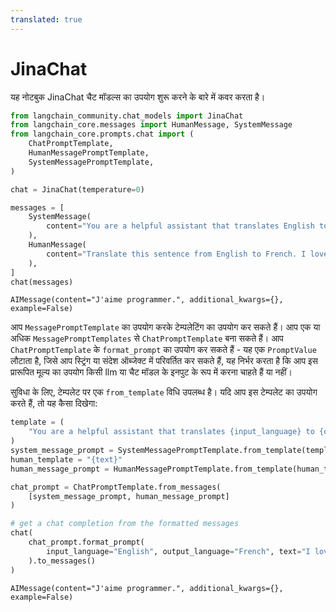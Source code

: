 ```yaml
---
translated: true
---
```


# JinaChat

यह नोटबुक JinaChat चैट मॉडल्स का उपयोग शुरू करने के बारे में कवर करता है।

```python
from langchain_community.chat_models import JinaChat
from langchain_core.messages import HumanMessage, SystemMessage
from langchain_core.prompts.chat import (
    ChatPromptTemplate,
    HumanMessagePromptTemplate,
    SystemMessagePromptTemplate,
)
```

```python
chat = JinaChat(temperature=0)
```

```python
messages = [
    SystemMessage(
        content="You are a helpful assistant that translates English to French."
    ),
    HumanMessage(
        content="Translate this sentence from English to French. I love programming."
    ),
]
chat(messages)
```

```output
AIMessage(content="J'aime programmer.", additional_kwargs={}, example=False)
```

आप `MessagePromptTemplate` का उपयोग करके टेम्पलेटिंग का उपयोग कर सकते हैं। आप एक या अधिक `MessagePromptTemplates` से `ChatPromptTemplate` बना सकते हैं। आप `ChatPromptTemplate` के `format_prompt` का उपयोग कर सकते हैं - यह एक `PromptValue` लौटाता है, जिसे आप स्ट्रिंग या संदेश ऑब्जेक्ट में परिवर्तित कर सकते हैं, यह निर्भर करता है कि आप इस प्रारूपित मूल्य का उपयोग किसी llm या चैट मॉडल के इनपुट के रूप में करना चाहते हैं या नहीं।

सुविधा के लिए, टेम्पलेट पर एक `from_template` विधि उपलब्ध है। यदि आप इस टेम्पलेट का उपयोग करते हैं, तो यह कैसा दिखेगा:

```python
template = (
    "You are a helpful assistant that translates {input_language} to {output_language}."
)
system_message_prompt = SystemMessagePromptTemplate.from_template(template)
human_template = "{text}"
human_message_prompt = HumanMessagePromptTemplate.from_template(human_template)
```

```python
chat_prompt = ChatPromptTemplate.from_messages(
    [system_message_prompt, human_message_prompt]
)

# get a chat completion from the formatted messages
chat(
    chat_prompt.format_prompt(
        input_language="English", output_language="French", text="I love programming."
    ).to_messages()
)
```

```output
AIMessage(content="J'aime programmer.", additional_kwargs={}, example=False)
```
